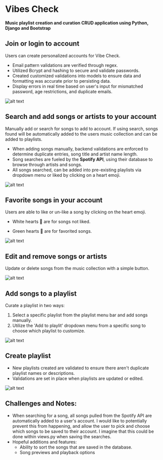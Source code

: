 # Vibes Check
**Music playlist creation and curation CRUD application using Python, Django and Bootstrap**

## Join or login to account
Users can create personalized accounts for Vibe Check. 
- Email pattern validations are verified through regex.
- Utilized Bcrypt and hashing to secure and validate passwords.
- Created customized validations into models to ensure data and formatting was accurate prior to persisting data.
- Display errors in real time based on user's input for mismatched password, age restrictions, and duplicate emails.

![alt text](https://media.giphy.com/media/0HbFE2Tg37onBCgmxg/giphy.gif)

## Search and add songs or artists to your account
Manually add or search for songs to add to account. If using search, songs found will be automatically added to the users music collection and can be added to playlists.
- When adding songs manually, backend validations are enforced to determine duplicate entries, song title and artist name length. 
- Song searches are fueled by the **Spotify API**, using their database to browse through artists and songs.
- All songs searched, can be added into pre-existing playlists via dropdown menu or liked by clicking on a heart emoji. 

![alt text](https://media.giphy.com/media/konPkCd5ariB04Otgz/giphy.gif)

## Favorite songs in your account
Users are able to like or un-like a song by clicking on the heart emoji. 

- White hearts :white_heart: are for songs not liked.

- Green hearts :green_heart: are for favorited songs.

![alt text](https://media.giphy.com/media/8SBz2IReqci3rCUDbg/giphy.gif)

## Edit and remove songs or artists 
Update or delete songs from the music collection with a simple button.

![alt text](https://media.giphy.com/media/AESVwvX7zmd0CJjUJP/giphy.gif)

## Add songs to a playlist
Curate a playlist in two ways:
1. Select a specific playlist from the playlist menu bar and add songs manually.
2. Utilize the 'Add to playlit' dropdown menu from a specific song to choose which playlist to customize.

![alt text](https://media.giphy.com/media/75SHCIvs81gjW0Dkae/giphy.gif)

## Create playlist
- New playlists created are validated to ensure there aren't duplicate playlist names or descriptions.
- Validations are set in place when playlists are updated or edited.

![alt text](https://media.giphy.com/media/vMqiCbLkGEcqQEr8of/giphy.gif)

## Challenges and Notes:
- When searching for a song, all songs pulled from the Spotify API are automatically added to a user's account. I would like to potentially prevent this from happening, and allow the user to pick and choose which songs to be saved to their account. I imagine that this could be done within views.py when saving the searches.  
- Hopeful additions and features:
  - Ability to sort the songs that are saved in the database.
  - Song previews and playback options



